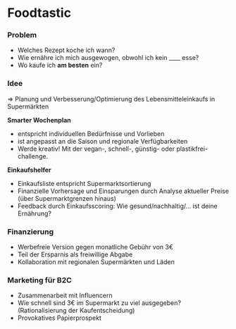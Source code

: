 # Foodtastic

### Problem
- Welches Rezept koche ich wann?
- Wie ernähre ich mich ausgewogen, obwohl ich kein ____ esse?
- Wo kaufe ich __am besten__ ein?

### Idee
=> Planung und Verbesserung/Optimierung des Lebensmitteleinkaufs in Supermärkten

__Smarter Wochenplan__
- entspricht individuellen Bedürfnisse und Vorlieben
- ist angepasst an die Saison und regionale Verfügbarkeiten
- Werde kreativ! Mit der vegan-, schnell-, günstig- oder plastikfrei-challenge.

__Einkaufshelfer__
- Einkaufsliste entspricht Supermarktsortierung
- Finanzielle Vorhersage und Einsparungen durch Analyse aktueller Preise (über Supermarktgrenzen hinaus)
- Feedback durch Einkaufsscoring: Wie gesund/nachhaltig/... ist deine Ernährung?

### Finanzierung
- Werbefreie Version gegen monatliche Gebühr von 3€
- Teil der Ersparnis als freiwillige Abgabe
- Kollaboration mit regionalen Supermärkten und Läden

### Marketing für B2C
- Zusammenarbeit mit Influencern
- Wie schnell sind 3€ im Supermarkt zu viel ausgegeben? (Rationalisierung der Kaufentscheidung)
- Provokatives Papierprospekt